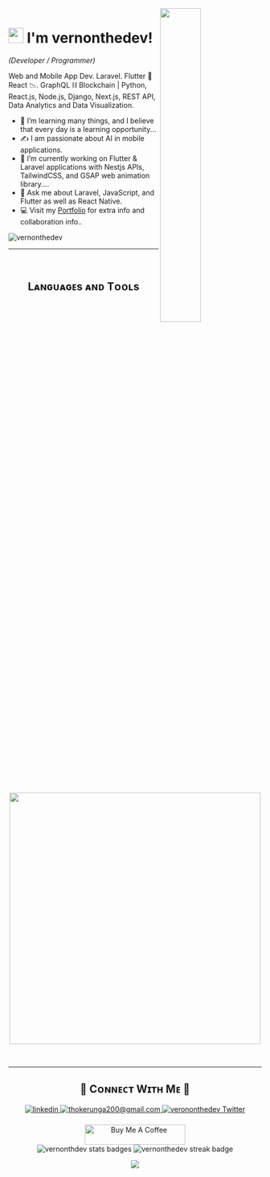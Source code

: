 <!-- Night Owl Image -->
<div>
  <img align="right" width="40%" src="https://owlbertsio-resized.s3.amazonaws.com/Popper.psd.full.png">
</div>

<!--Header Name-->
# <img src="https://emojis.slackmojis.com/emojis/images/1531849430/4246/blob-sunglasses.gif?1531849430" width="30"/> I'm vernonthedev!
*(Developer / Programmer)*
<br /> 

<!--Start Intro-->               
<p align="left">Web and Mobile App Dev. Laravel. Flutter 💎 React 📉. GraphQL ⛓ Blockchain | Python, React.js, Node.js, Django, Next.js, REST API, Data Analytics and Data Visualization. </p>

- 🌱 I’m learning many things, and I believe that every day is a learning opportunity...
- ✍ I am passionate about AI in mobile applications.
- 🔭 I’m currently working on Flutter & Laravel applications with Nestjs APIs, TailwindCSS, and GSAP web animation library....
- 💬 Ask me about Laravel, JavaScript, and Flutter as well as React Native.
- 💻 Visit my [Portfolio](https://vernonthedev.github.io) for extra info and collaboration info..
<!--End Intro-->

<!--Profile Count Badge-->
<p align="left">
  <img src="https://komarev.com/ghpvc/?username=vernonthedev&label=Profile%20views&color=770677&style=for-the-badge&logo=star" alt="vernonthedev" style="padding-right:20px;" />
</p>

---
<br />
<!--Languages and Tools Section-->       
<h2 align="center">Lᴀɴɢᴜᴀɢᴇs ᴀɴᴅ Tᴏᴏʟs</h2> 
<p align="center">
<img width="500px"  src="https://skillicons.dev/icons?i=flutter,laravel,py,js,html,css,react,nodejs,django,solidity,postgres,mongo,git,vscode,docker,aws,postman,php,java,linux&perline=10"  />
</p>
<br />

---

<!--Contact Section--> 

<h2 align="center">🤝 Cᴏɴɴᴇᴄᴛ Wɪᴛʜ Mᴇ 🤝 </h2>
<div align="center">
 <a href="https://www.linkedin.com/in/vernonthedev" target="_blank">
<img src=https://img.shields.io/badge/linkedin-%231E77B5.svg?&style=for-the-badge&logo=linkedin&logoColor=white alt=linkedin style="margin-bottom: 5px;" />
</a>
  
<a href="mailto:techjaja2@gmail.com" target="_blank">
<img src="https://img.shields.io/badge/Gmail-D14836?style=for-the-badge&logo=gmail&logoColor=white" alt=thokerunga200@gmail.com mail style="margin-bottom: 5px;" />
</a>


<a href="https://x.com/vernonthedev" target="_blank">
<img src="https://img.shields.io/badge/Twitter-1DA1F2?style=for-the-badge&logo=twitter&logoColor=white" alt="verononthedev Twitter" style="margin-bottom: 5px;" />
</a>
</div>
<br/>

<!--Buy me a coffee-->
<div align="center">
<a href="https://www.buymeacoffee.com/vernonthedev" target="_blank"><img src="https://cdn.buymeacoffee.com/buttons/v2/default-yellow.png" alt="Buy Me A Coffee" style="height: 40px !important;width: 200px !important;" ></a>
</div>

<!-- Stats -->
<div align="center">
  <img src="https://github-readme-stats.vercel.app/api?username=vernonthedev&theme=radical&hide_border=false&include_all_commits=false&count_private=false" alt="vernonthdev stats badges">
   <img src="https://github-readme-streak-stats.herokuapp.com/?user=vernonthedev&theme=radical&hide_border=false" alt="vernonthedev streak badge">
</div>

<!--Footer--> 
<p align="center">
  <img src="https://capsule-render.vercel.app/api?type=waving&color=gradient&height=65&section=footer"/>
</p>
<!-- We are fully back. -->

